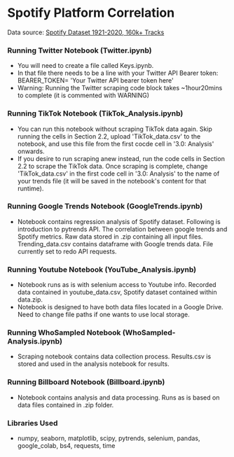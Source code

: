 # Spotify Platform Correlation

Data source: [Spotify Dataset 1921-2020, 160k+ Tracks](https://www.kaggle.com/yamaerenay/spotify-dataset-19212020-160k-tracks)


### Running Twitter Notebook (Twitter.ipynb)
- You will need to create a file called Keys.ipynb. 
- In that file there needs to be a line with your Twitter API Bearer token:<br> 
  BEARER_TOKEN= 'Your Twitter API bearer token here'<br>
- Warning: Running the Twitter scraping code block takes ~1hour20mins to complete (it is commented with WARNING)

### Running TikTok Notebook (TikTok_Analysis.ipynb)
- You can run this notebook without scraping TikTok data again. Skip running the cells in Section 2.2, upload 'TikTok_data.csv' to the notebook, and use this file from the first cocde cell in '3.0: Analysis' onwards.
- If you desire to run scraping anew instead, run the code cells in Section 2.2 to scrape the TikTok data. Once scraping is complete, change 'TikTok_data.csv' in the first code cell in '3.0: Analysis' to the name of your trends file (it will be saved in the notebook's content for that runtime).

### Running Google Trends Notebook (GoogleTrends.ipynb)
- Notebook contains regression analysis of Spotify dataset. Following is introduction to pytrends API. The correlation between google trends and Spotify metrics. Raw data stored in .zip containing all input files. Trending_data.csv contains dataframe with Google trends data. File currently set to redo API requests.

### Running Youtube Notebook (YouTube_Analysis.ipynb)
- Notebook runs as is with selenium access to Youtube info. Recorded data contained in youtube_data.csv, Spotify dataset contained within data.zip.
- Notebook is designed to have both data files located in a Google Drive. Need to change file paths if one wants to use local storage.

### Running WhoSampled Notebook (WhoSampled-Analysis.ipynb)
- Scraping notebook contains data collection process. Results.csv is stored and used in the analysis notebook for results.

### Running Billboard Notebook (Billboard.ipynb)
- Notebook contains analysis and data processing. Runs as is based on data files contained in .zip folder.


### Libraries Used
- numpy, seaborn, matplotlib, scipy, pytrends, selenium, pandas, google_colab, bs4, requests, time
